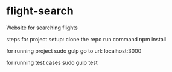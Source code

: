 # flight-search
Website for searching flights


steps for project setup:
clone the repo
run command npm install

for running project
sudo gulp 
go to url: localhost:3000

for running test cases 
sudo gulp test


